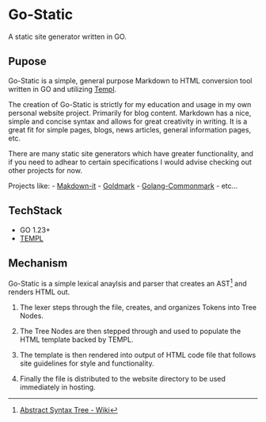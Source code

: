 # Go-Static

A static site generator written in GO.

## Pupose

Go-Static is a simple, general purpose Markdown to HTML conversion tool written in GO and utilizing [Templ](https://templ.guide/).

The creation of Go-Static is strictly for my education and usage in my own personal website project.  Primarily for blog content. Markdown has a nice, simple and concise syntax and allows for great creativity in writing.  It is a great fit for simple pages, blogs, news articles, general information pages, etc.

There are many static site generators which have greater functionality, and if you need to adhear to certain specifications I would advise checking out other projects for now.

Projects like:
    - [Makdown-it](https://github.com/markdown-it)
    - [Goldmark](https://github.com/yuin/goldmark/)
    - [Golang-Commonmark](https://gitlab.com/golang-commonmark/markdown)
    - etc...

## TechStack

- GO 1.23+
- [TEMPL](https://templ.guide/)

## Mechanism

 Go-Static is a simple lexical anaylsis and parser that creates an AST[^1] and renders HTML out.

1. The lexer steps through the file, creates, and organizes Tokens into Tree Nodes.

2. The Tree Nodes are then stepped through and used to populate the HTML template backed by TEMPL.

3. The template is then rendered into output of HTML code file that follows site guidelines for style and functionality.

4. Finally the file is distributed to the website directory to be used immediately in hosting.

[^1]: [Abstract Syntax Tree - Wiki](https://en.wikipedia.org/wiki/Abstract_syntax_tree)

